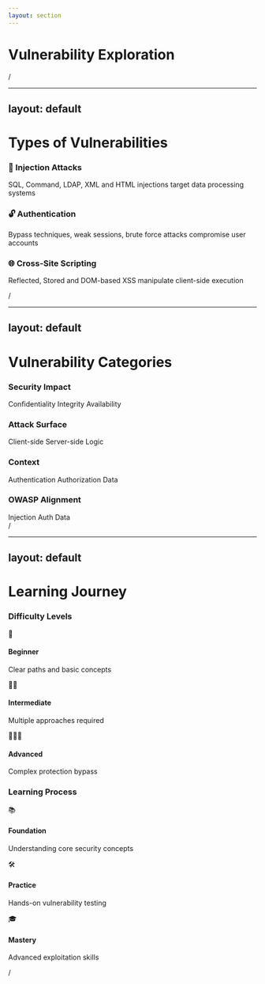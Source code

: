 ```yaml
---
layout: section
---
```


# Vulnerability Exploration

<div class="slide-number">
  <SlideCurrentNo />/<SlideTotalNo />
</div>

<!--
Cette section explore les différentes vulnérabilités présentes dans bWAPP, permettant de comprendre leur diversité et leur impact sur la sécurité des applications web.
-->

---
layout: default
---

# Types of Vulnerabilities

<div class="mt-8 space-y-12">
  <div class="border-l-4 border-blue-500 pl-4">
    <h3 class="text-xl mb-2">💉 Injection Attacks</h3>
    <p>SQL, Command, LDAP, XML and HTML injections target data processing systems</p>
  </div>
  <div class="border-l-4 border-red-500 pl-4">
    <h3 class="text-xl mb-2">🔓 Authentication</h3>
    <p>Bypass techniques, weak sessions, brute force attacks compromise user accounts</p>
  </div>
  <div class="border-l-4 border-green-500 pl-4">
    <h3 class="text-xl mb-2">🌐 Cross-Site Scripting</h3>
    <p>Reflected, Stored and DOM-based XSS manipulate client-side execution</p>
  </div>
</div>

<div class="slide-number">
  <SlideCurrentNo />/<SlideTotalNo />
</div>

<!--
Les attaques par injection constituent la base de nombreuses vulnérabilités web. Les injections SQL, commandes et LDAP permettent de manipuler les systèmes. L'authentification et ses faiblesses représentent un vecteur d'attaque critique, tandis que le XSS expose les risques côté client. Ces trois catégories forment le socle des vulnérabilités web les plus courantes.
-->

---
layout: default
---

# Vulnerability Categories

<div class="grid gap-y-16 mt-12">
  <div class="grid grid-cols-2 gap-x-24">
    <div>
      <h3 class="text-blue-400 text-xl uppercase tracking-wider mb-6">Security Impact</h3>
      <div class="text-xl space-x-8">
        <span>Confidentiality</span>
        <span>Integrity</span>
        <span>Availability</span>
      </div>
    </div>
    <div>
      <h3 class="text-green-400 text-xl uppercase tracking-wider mb-6">Attack Surface</h3>
      <div class="text-xl space-x-8">
        <span>Client-side</span>
        <span>Server-side</span>
        <span>Logic</span>
      </div>
    </div>
  </div>
  <div class="grid grid-cols-2 gap-x-24">
    <div>
      <h3 class="text-purple-400 text-xl uppercase tracking-wider mb-6">Context</h3>
      <div class="text-xl space-x-8">
        <span>Authentication</span>
        <span>Authorization</span>
        <span>Data</span>
      </div>
    </div>
    <div>
      <h3 class="text-orange-400 text-xl uppercase tracking-wider mb-6">OWASP Alignment</h3>
      <div class="text-xl space-x-8">
        <span>Injection</span>
        <span>Auth</span>
        <span>Data</span>
      </div>
    </div>
  </div>
</div>

<div class="slide-number">
  <SlideCurrentNo />/<SlideTotalNo />
</div>

<!--
La catégorisation suit quatre axes essentiels :

- L'impact permet d'évaluer les conséquences (confidentialité, intégrité, disponibilité)
- La surface d'attaque identifie les points d'entrée (client, serveur, logique)
- Le contexte définit le cadre d'exploitation (authentification, autorisation, données)
- L'alignement OWASP assure la pertinence avec les standards actuels
-->

---
layout: default
---

# Learning Journey

<div class="grid grid-cols-2 gap-12 mt-12">
  <div class="space-y-8">
    <h3 class="text-xl mb-6">Difficulty Levels</h3>
    <div class="space-y-6">
      <div class="flex items-center gap-4">
        <span class="text-3xl">🎯</span>
        <div>
          <h4 class="font-bold">Beginner</h4>
          <p>Clear paths and basic concepts</p>
        </div>
      </div>
      <div class="flex items-center gap-4">
        <span class="text-3xl">🎯🎯</span>
        <div>
          <h4 class="font-bold">Intermediate</h4>
          <p>Multiple approaches required</p>
        </div>
      </div>
      <div class="flex items-center gap-4">
        <span class="text-3xl">🎯🎯🎯</span>
        <div>
          <h4 class="font-bold">Advanced</h4>
          <p>Complex protection bypass</p>
        </div>
      </div>
    </div>
  </div>

  <div class="space-y-8">
    <h3 class="text-xl mb-6">Learning Process</h3>
    <div class="space-y-6">
      <div class="flex items-center gap-4">
        <span class="text-3xl">📚</span>
        <div>
          <h4 class="font-bold">Foundation</h4>
          <p>Understanding core security concepts</p>
        </div>
      </div>
      <div class="flex items-center gap-4">
        <span class="text-3xl">🛠️</span>
        <div>
          <h4 class="font-bold">Practice</h4>
          <p>Hands-on vulnerability testing</p>
        </div>
      </div>
      <div class="flex items-center gap-4">
        <span class="text-3xl">🎓</span>
        <div>
          <h4 class="font-bold">Mastery</h4>
          <p>Advanced exploitation skills</p>
        </div>
      </div>
    </div>
  </div>
</div>

<div class="slide-number">
  <SlideCurrentNo />/<SlideTotalNo />
</div>

<!--
Le parcours pédagogique est progressif :

- Niveau débutant : vulnérabilités évidentes pour comprendre les concepts
- Niveau intermédiaire : protections basiques nécessitant des techniques avancées
- Niveau expert : défis complexes pour maîtriser les contre-mesures sophistiquées
-->